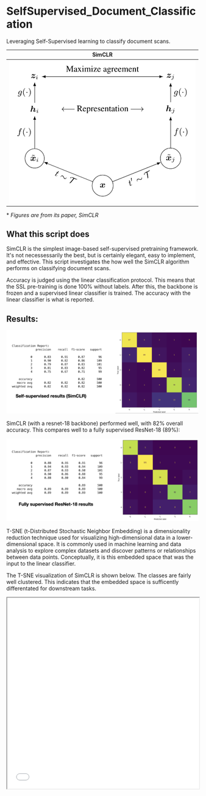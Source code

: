 # SelfSupervised_Document_Classification
Leveraging Self-Supervised learning to classify document scans.

| SimCLR |
| :---: | 
| ![SimCLR](ReadmeImages/Screenshot%202023-03-03%20at%204.19.39%20PM.png) |
\* *Figures are from its paper, SimCLR*

## What this script does
SimCLR is the simplest image-based self-supervised pretraining framework. It's not necessessarily the best, but is certainly elegant, easy to implement, and effective. This script investigates the how well the SimCLR algorithm performs on classifying document scans. 

Accuracy is judged using the linear classification protocol. This means that the SSL pre-training is done 100% without labels. After this, the backbone is frozen and a supervised linear classifier is trained. The accuracy with the linear classifier is what is reported. 

## Results:
![SimCLRResults](ReadmeImages/Screenshot%202023-07-04%20at%2010.10.11%20AM.png)

SimCLR (with a resnet-18 backbone) performed well, with 82% overall accuracy. This compares well to a fully supervised ResNet-18 (89%):

![SupervisedResnet18](ReadmeImages/Screenshot%202023-07-04%20at%2010.10.00%20AM.png)

T-SNE (t-Distributed Stochastic Neighbor Embedding) is a dimensionality reduction technique used for visualizing high-dimensional data in a lower-dimensional space. It is commonly used in machine learning and data analysis to explore complex datasets and discover patterns or relationships between data points. Conceptually, it is this embedded space that was the input to the linear classifier. 

The T-SNE visualization of SimCLR is shown below. The classes are fairly well clustered. This indicates that the embedded space is sufficently differentated for downstream tasks. 

<iframe src="SimCLR_0.0001LR_InteractiveTSNE.html" width="100%" height="500px"></iframe>

